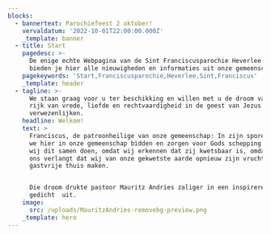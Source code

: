 ```yaml
---
blocks:
  - bannertext: Parochiefeest 2 oktober!
    vervaldatum: '2022-10-01T22:00:00.000Z'
    _template: banner
  - title: Start
    pagedesc: >-
      De enige echte Webpagina van de Sint Franciscusparochie Heverlee. Wij
      bieden je hier alle nieuwigheden en informaties uit onze gemeenschap aan.
    pagekeywords: 'Start,Franciscusparochie,Heverlee,Sint,Franciscus'
    _template: header
  - tagline: >-
      We staan graag voor u ter beschikking en willen met u de droom van een
      rijk van vrede, liefde en rechtvaardigheid in de geest van Jezus helpen
      verwezenlijken. 
    headline: Welkom!
    text: >
      Franciscus, de patroonheilige van onze gemeenschap: In zijn sporen willen
      we hier in onze gemeenschap bidden en zorgen voor Gods schepping. Laten
      wij dit samen doen, omdat wij erkennen dat zij kwetsbaar is, omdat God van
      ons verlangt dat wij van onze gekwetste aarde opnieuw zijn vruchtbare en
      gastvrije thuis maken.


      Die droom drukte pastoor Mauritz Andries zaliger in een inspirerend
      gedicht  uit.
    image:
      src: /uploads/MauritzAndries-removebg-preview.png
    _template: hero
---
```


